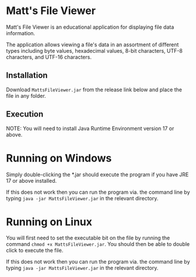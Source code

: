 # Matt's File Viewer

Matt's File Viewer is an educational application for displaying file data information.  

The application allows viewing a file's data in an assortment of different types including byte values, hexadecimal values, 8-bit characters, UTF-8 characters, and UTF-16 characters.

## Installation

Download `MattsFileViewer.jar` from the release link below and place the file in any folder.

## Execution

NOTE: You will need to install Java Runtime Environment version 17 or above. 

# Running on Windows

Simply double-clicking the *.jar should execute the program if you have JRE 17 or above installed.  

If this does not work then you can run the program via. the command line by typing `java -jar MattsFileViewer.jar` in the relevant directory.

# Running on Linux

You will first need to set the executable bit on the file by running the command `chmod +x MattsFileViewer.jar`.  You should then be able to double click to execute the file.

If this does not work then you can run the program via. the command line by typing `java -jar MattsFileViewer.jar` in the relevant directory.